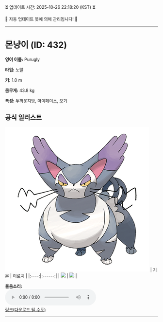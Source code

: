 
⏳ 업데이트 시간: 2025-10-26 22:18:20 (KST) ⏳

🤖 자동 업데이트 봇에 의해 관리됩니다! 🤖

---

# 몬냥이 (ID: 432)
**영어 이름:** Purugly

**타입:** 노말

**키:** 1.0 m

**몸무게:** 43.8 kg

**특성:** 두꺼운지방, 마이페이스, 오기

## 공식 일러스트
![](https://raw.githubusercontent.com/PokeAPI/sprites/master/sprites/pokemon/other/official-artwork/432.png)
| 기본 | 이로치 |
|:----:|:------:|
| <img src="http://play.pokemonshowdown.com/sprites/ani/purugly.gif" width="200"> | <img src="http://play.pokemonshowdown.com/sprites/ani-shiny/purugly.gif" width="200"> |

**울음소리:**<br><audio controls src="https://raw.githubusercontent.com/PokeAPI/cries/main/cries/pokemon/latest/432.ogg"></audio><br> [링크(다운로드 될 수도)](https://raw.githubusercontent.com/PokeAPI/cries/main/cries/pokemon/latest/432.ogg)


---
